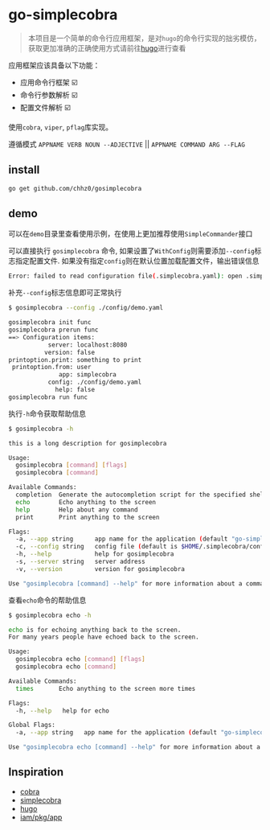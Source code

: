# go-simplecobra

> 本项目是一个简单的命令行应用框架，是对`hugo`的命令行实现的拙劣模仿，获取更加准确的正确使用方式请前往[hugo](https://github.com/gohugoio/hugo)进行查看

应用框架应该具备以下功能：
- 应用命令行框架 ☑️
- 命令行参数解析 ☑️
- 配置文件解析 ☑️

使用`cobra`, `viper`, `pflag`库实现。

遵循模式 `APPNAME VERB NOUN --ADJECTIVE` || `APPNAME COMMAND ARG --FLAG`

## install
```bash
go get github.com/chhz0/gosimplecobra
```

## demo

可以在`demo`目录里查看使用示例，在使用上更加推荐使用`SimpleCommander`接口

可以直接执行 `gosimplecobra` 命令, 如果设置了`WithConfig`则需要添加`--config`标志指定配置文件. 如果没有指定`config`则在默认位置加载配置文件，输出错误信息
```bash
Error: failed to read configuration file(.simplecobra.yaml): open .simplecobra.yaml: no such file or directory
```

补充`--config`标志信息即可正常执行
```bash
$ gosimplecobra --config ./config/demo.yaml

gosimplecobra init func
gosimplecobra prerun func
==> Configuration items:
           server: localhost:8080
          version: false
printoption.print: something to print
 printoption.from: user
              app: simplecobra
           config: ./config/demo.yaml
             help: false
gosimplecobra run func
```

执行`-h`命令获取帮助信息
```bash
$ gosimplecobra -h

this is a long description for gosimplecobra

Usage:
  gosimplecobra [command] [flags]
  gosimplecobra [command]

Available Commands:
  completion  Generate the autocompletion script for the specified shell
  echo        Echo anything to the screen
  help        Help about any command
  print       Print anything to the screen

Flags:
  -a, --app string      app name for the application (default "go-simplecobra")
  -c, --config string   config file (default is $HOME/.simplecobra/config.yaml) (default ".simplecobra.yaml")
  -h, --help            help for gosimplecobra
  -s, --server string   server address
  -v, --version         version for gosimplecobra

Use "gosimplecobra [command] --help" for more information about a command.
```

查看`echo`命令的帮助信息
```bash
$ gosimplecobra echo -h

echo is for echoing anything back to the screen.
For many years people have echoed back to the screen.

Usage:
  gosimplecobra echo [command] [flags]
  gosimplecobra echo [command]

Available Commands:
  times       Echo anything to the screen more times

Flags:
  -h, --help   help for echo

Global Flags:
  -a, --app string   app name for the application (default "go-simplecobra")

Use "gosimplecobra echo [command] --help" for more information about a command.
```

## Inspiration

- [cobra](https://github.com/spf13/cobra)
- [simplecobra](https://github.com/bep/simplecobra)
- [hugo](https://github.com/gohugoio/hugo)
- [iam/pkg/app](https://github.com/marmotedu/iam)